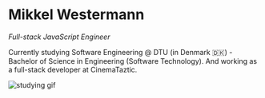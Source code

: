 # Mikkel Westermann

_Full-stack JavaScript Engineer_

Currently studying Software Engineering @ DTU (in Denmark 🇩🇰) - Bachelor of Science in Engineering (Software Technology). And working as a full-stack developer at CinemaTaztic.

![studying gif](https://media.giphy.com/media/ny7UCd6JETnmE/giphy.gif)

<!--
**MikkelWestermann/MikkelWestermann** is a ✨ _special_ ✨ repository because its `README.md` (this file) appears on your GitHub profile.
